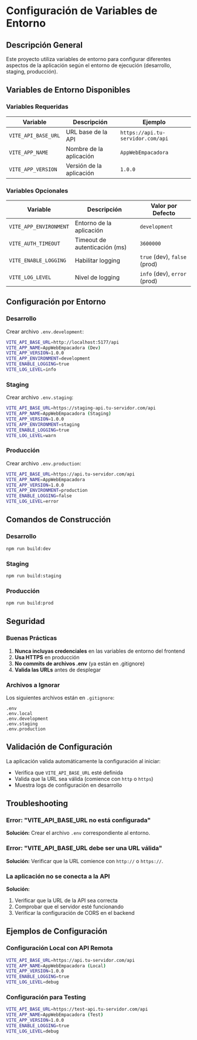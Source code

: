 # Configuración de Variables de Entorno

## Descripción General

Este proyecto utiliza variables de entorno para configurar diferentes aspectos de la aplicación según el entorno de ejecución (desarrollo, staging, producción).

## Variables de Entorno Disponibles

### Variables Requeridas

| Variable | Descripción | Ejemplo |
|----------|-------------|---------|
| `VITE_API_BASE_URL` | URL base de la API | `https://api.tu-servidor.com/api` |
| `VITE_APP_NAME` | Nombre de la aplicación | `AppWebEmpacadora` |
| `VITE_APP_VERSION` | Versión de la aplicación | `1.0.0` |

### Variables Opcionales

| Variable | Descripción | Valor por Defecto |
|----------|-------------|-------------------|
| `VITE_APP_ENVIRONMENT` | Entorno de la aplicación | `development` |
| `VITE_AUTH_TIMEOUT` | Timeout de autenticación (ms) | `3600000` |
| `VITE_ENABLE_LOGGING` | Habilitar logging | `true` (dev), `false` (prod) |
| `VITE_LOG_LEVEL` | Nivel de logging | `info` (dev), `error` (prod) |

## Configuración por Entorno

### Desarrollo

Crear archivo `.env.development`:

```bash
VITE_API_BASE_URL=http://localhost:5177/api
VITE_APP_NAME=AppWebEmpacadora (Dev)
VITE_APP_VERSION=1.0.0
VITE_APP_ENVIRONMENT=development
VITE_ENABLE_LOGGING=true
VITE_LOG_LEVEL=info
```

### Staging

Crear archivo `.env.staging`:

```bash
VITE_API_BASE_URL=https://staging-api.tu-servidor.com/api
VITE_APP_NAME=AppWebEmpacadora (Staging)
VITE_APP_VERSION=1.0.0
VITE_APP_ENVIRONMENT=staging
VITE_ENABLE_LOGGING=true
VITE_LOG_LEVEL=warn
```

### Producción

Crear archivo `.env.production`:

```bash
VITE_API_BASE_URL=https://api.tu-servidor.com/api
VITE_APP_NAME=AppWebEmpacadora
VITE_APP_VERSION=1.0.0
VITE_APP_ENVIRONMENT=production
VITE_ENABLE_LOGGING=false
VITE_LOG_LEVEL=error
```

## Comandos de Construcción

### Desarrollo
```bash
npm run build:dev
```

### Staging
```bash
npm run build:staging
```

### Producción
```bash
npm run build:prod
```

## Seguridad

### Buenas Prácticas

1. **Nunca incluyas credenciales** en las variables de entorno del frontend
2. **Usa HTTPS** en producción
3. **No commits de archivos .env** (ya están en .gitignore)
4. **Valida las URLs** antes de desplegar

### Archivos a Ignorar

Los siguientes archivos están en `.gitignore`:

```
.env
.env.local
.env.development
.env.staging
.env.production
```

## Validación de Configuración

La aplicación valida automáticamente la configuración al iniciar:

- Verifica que `VITE_API_BASE_URL` esté definida
- Valida que la URL sea válida (comience con `http` o `https`)
- Muestra logs de configuración en desarrollo

## Troubleshooting

### Error: "VITE_API_BASE_URL no está configurada"

**Solución:** Crear el archivo `.env` correspondiente al entorno.

### Error: "VITE_API_BASE_URL debe ser una URL válida"

**Solución:** Verificar que la URL comience con `http://` o `https://`.

### La aplicación no se conecta a la API

**Solución:** 
1. Verificar que la URL de la API sea correcta
2. Comprobar que el servidor esté funcionando
3. Verificar la configuración de CORS en el backend

## Ejemplos de Configuración

### Configuración Local con API Remota

```bash
VITE_API_BASE_URL=https://api.tu-servidor.com/api
VITE_APP_NAME=AppWebEmpacadora (Local)
VITE_APP_VERSION=1.0.0
VITE_ENABLE_LOGGING=true
VITE_LOG_LEVEL=debug
```

### Configuración para Testing

```bash
VITE_API_BASE_URL=https://test-api.tu-servidor.com/api
VITE_APP_NAME=AppWebEmpacadora (Test)
VITE_APP_VERSION=1.0.0
VITE_ENABLE_LOGGING=true
VITE_LOG_LEVEL=debug
``` 